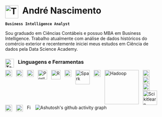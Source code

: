 # <img align="left" alt="Tools" width="42px" style="padding-right:10px;" src="https://github.com/AndreNascimentoDS/AndreNascimentoDS/assets/143359685/51548dad-7364-411a-80a6-cd2e80d542c5" />André Nascimento

**`Business Intelligence Analyst`**


Sou graduado em Ciências Contábeis e possuo MBA em Business Intelligence. Trabalho atualmente com análise de dados históricos do comércio exterior e recentemente iniciei meus estudos em Ciência de dados pela Data Science Academy.


### <img align="left" alt="Tools" width="28px" style="padding-right:10px;" src="https://github.com/AndreNascimentoDS/AndreNascimentoDS/assets/143359685/1d8fcebc-79fc-406f-beaf-952e96c8cd95" />Linguagens e Ferramentas

<img align="left" alt="Excel" width="22px" style="padding-right:10px;" src="https://github.com/AndreNascimentoDS/AndreNascimentoDS/assets/143359685/15136543-fc6b-4d01-9488-92069d7c09a3"/>
<img align="left" alt="Power BI" width="22px" style="padding-right:10px;" src="https://github.com/AndreNascimentoDS/AndreNascimentoDS/assets/143359685/369b9f31-a725-4d37-ac02-9fed31125851" />
<img align="left" alt="SQL Server" width="22px" style="padding-right:10px;" src="https://github.com/AndreNascimentoDS/AndreNascimentoDS/assets/143359685/5c77ae1f-f827-43fc-98e1-7569ce55a088" />
<img align="left" alt="Postgre" width="30px" style="padding-right:10px;" src="https://github.com/AndreNascimentoDS/AndreNascimentoDS/assets/143359685/cc8de0ac-1934-408c-a2bd-8db4178f929a" />
<img align="left" alt="R" width="30px" style="padding-right:10px;" src="https://github.com/AndreNascimentoDS/AndreNascimentoDS/assets/143359685/2c1225c5-f911-4298-96cc-72158cf70294" />
<img align="left" alt="Python" width="22px" style="padding-right:10px;" src="https://github.com/AndreNascimentoDS/AndreNascimentoDS/assets/143359685/4fc58515-d499-42e2-aa97-22f0c84a9546" />
<img align="left" alt="Spark" width="46px" style="padding-right:10px;" src="https://github.com/AndreNascimentoDS/AndreNascimentoDS/assets/143359685/0efd7720-0aae-46b0-97d8-08628a834ae3" />
<img align="left" alt="Azure ML" width="22px" style="padding-right:10px;" src="https://github.com/AndreNascimentoDS/AndreNascimentoDS/assets/143359685/ec5a8bb5-c5c6-4ed6-8900-458373fe156f" />
<img align="left" alt="Hadoop" width="110x" style="padding-right:10px;" src="https://github.com/AndreNascimentoDS/AndreNascimentoDS/assets/143359685/45045259-ba56-4b08-acfb-24e876cd370c" />
<img align="left" alt="Pandas" width="22px" style="padding-right:10px;" src="https://github.com/AndreNascimentoDS/AndreNascimentoDS/assets/143359685/101e22e3-994a-4ce1-8626-fa9489d689e1" />
<img align="left" alt="Numpy" width="22px" style="padding-right:10px;" src="https://github.com/AndreNascimentoDS/AndreNascimentoDS/assets/143359685/7987403e-face-4f05-913e-5708bdf3c7b9" />
<img align="left" alt="Matplotlib" width="22px" style="padding-right:10px;" src="https://github.com/AndreNascimentoDS/AndreNascimentoDS/assets/143359685/8805d578-85e9-415a-ab4d-074bbd9c6315" />
<img align="left" alt="Scikitlearn" width="46px" style="padding-right:10px;" src="https://github.com/AndreNascimentoDS/AndreNascimentoDS/assets/143359685/83b2b0cf-0b00-48f7-8f67-3d067c7bc684" />
<img align="left" alt="TensorFlow" width="22px" style="padding-right:10px;" src="https://github.com/AndreNascimentoDS/AndreNascimentoDS/assets/143359685/1c2153aa-5f22-4e1d-9602-0f5eb7d52db8" />
<img align="left" alt="VS Code" width="22px" style="padding-right:10px;" src="https://github.com/AndreNascimentoDS/AndreNascimentoDS/assets/143359685/ab2a0163-19a7-474c-81bb-e4e8a1f62226" />
<img align="left" alt="Figma" width="14px" style="padding-right:10px;" src="https://github.com/AndreNascimentoDS/AndreNascimentoDS/assets/143359685/0caee0c8-a296-4c61-b8d9-5a156c96c532" />



![Ashutosh's github activity graph](https://github-readme-activity-graph.vercel.app/graph?username=andrenascimentods&bg_color=0d1117&color=0789da&line=0789da&point=0789da&area=true&hide_border=true)



<!--

## Incluir imagens:
<img align="left" alt="Tools" width="30px" style="padding-right:10px;" src="" />




## Incluir bloco de informações
<div align="left">  

  <img width="49%" height="195px" src="https://github-readme-stats.vercel.app/api?username=AndreNascimentoDS&show_icons=true&count_private=true&hide_border=true&title_color=0789DA&icon_color=0789DA&text_color=c9d1d9&bg_color=0d1117" alt="André Nascimento github stats" /> 
  
</div>






- - - - - - - - - - - - - - - - - - - - - - - - - - - - - - - - - - - - - - - - - - - - - - - - - - 


**AndreNascimentoDS/AndreNascimentoDS** is a ✨ _special_ ✨ repository because its `README.md` (this file) appears on your GitHub profile.


